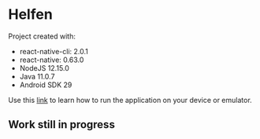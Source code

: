 # Helfen

Project created with:

- react-native-cli: 2.0.1
- react-native: 0.63.0
- NodeJS 12.15.0
- Java 11.0.7
- Android SDK 29

Use this [link](https://reactnative.dev/docs/environment-setup) to learn how to run the application on your device or emulator.

## Work still in progress
